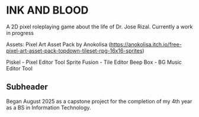 # INK AND BLOOD

A 2D pixel roleplaying game about the life of Dr. Jose Rizal. Currently a work in progress


Assets:
Pixel Art Asset Pack by Anokolisa (https://anokolisa.itch.io/free-pixel-art-asset-pack-topdown-tileset-rpg-16x16-sprites)

Piskel - Pixel Editor Tool
Sprite Fusion - Tile Editor
Beep Box - BG Music Editor Tool

## Subheader

Began August 2025 as a capstone project for the completion of my 4th year as a BS in Information Technology.
